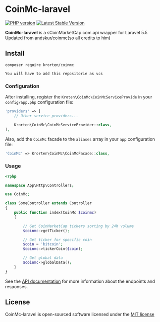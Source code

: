 # CoinMc-laravel 
[![PHP version](https://badge.fury.io/ph/andskur%2Fcoinmc.svg)](https://badge.fury.io/ph/andskur%2Fcoinmc)
[![Latest Stable Version](https://poser.pugx.org/andskur/coinmc/v/stable)](https://packagist.org/packages/andskur/coinmc)

**CoinMc-laravel** is a sCoinMarketCap.com api wrapper for Laravel 5.5 Updated from andskur/coinmc(so all credits to him)

## Install

    composer require krorten/coinmc

    You will have to add this repositorie as vcs
### Configuration

After installing, register the `Kroten\CoinMc\CoinMcServiceProvide` in your `config/app.php` configuration file:

```php
'providers' => [
    // Other service providers...

    Krorten\CoinMc\CoinMcServiceProvider::class,
],
```

Also, add the `CoinMc` facade to the `aliases` array in your `app` configuration file:

```php
'CoinMc' => Krorten\CoinMc\CoinMcFacade::class,
```

### Usage

```php
<?php

namespace App\Http\Controllers;

use CoinMc;

class SomeController extends Controller
{
    public function index(CoinMc $coinmc)
    {

        // Get CoinMarketCap tickers sorting by 24h volume
		$coinmc->getTicker();

		// Get ticker for specific coin
		$coin = 'bitcoin';
		$coinmc->tickerCoin($coin);

		// Get global data
		$coinmc->globalData();
    }
}
```

See the [API documentation](https://coinmarketcap.com/api/) for more information about the endpoints and responses.

## License

CoinMc-laravel is open-sourced software licensed under the [MIT license](http://opensource.org/licenses/MIT)